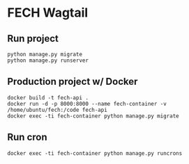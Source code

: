 # FECH Wagtail

## Run project

    python manage.py migrate
    python manage.py runserver
    
## Production project w/ Docker

    docker build -t fech-api .
    docker run -d -p 8000:8000 --name fech-container -v /home/ubuntu/fech:/code fech-api
    docker exec -ti fech-container python manage.py migrate
    
## Run cron

    docker exec -ti fech-container python manage.py runcrons
    